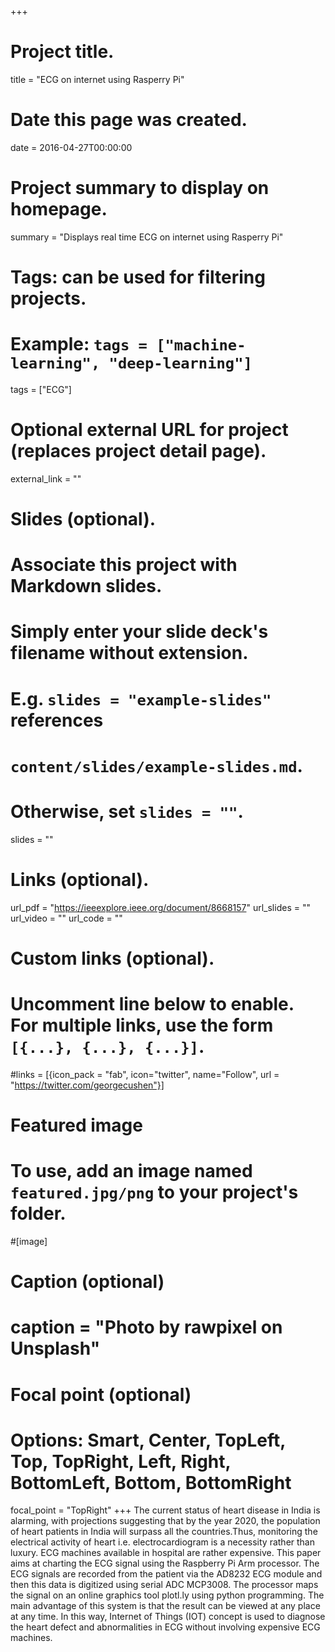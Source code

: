 +++
# Project title.
title = "ECG on internet using Rasperry Pi"

# Date this page was created.
date = 2016-04-27T00:00:00

# Project summary to display on homepage.
summary = "Displays real time ECG on internet using Rasperry Pi"

# Tags: can be used for filtering projects.
# Example: `tags = ["machine-learning", "deep-learning"]`
tags = ["ECG"]

# Optional external URL for project (replaces project detail page).
external_link = ""

# Slides (optional).
#   Associate this project with Markdown slides.
#   Simply enter your slide deck's filename without extension.
#   E.g. `slides = "example-slides"` references 
#   `content/slides/example-slides.md`.
#   Otherwise, set `slides = ""`.
slides = ""

# Links (optional).
url_pdf = "https://ieeexplore.ieee.org/document/8668157"
url_slides = ""
url_video = ""
url_code = ""

# Custom links (optional).
#   Uncomment line below to enable. For multiple links, use the form `[{...}, {...}, {...}]`.
#links = [{icon_pack = "fab", icon="twitter", name="Follow", url = "https://twitter.com/georgecushen"}]

# Featured image
# To use, add an image named `featured.jpg/png` to your project's folder. 
#[image]
  # Caption (optional)
#  caption = "Photo by rawpixel on Unsplash"
  
  # Focal point (optional)
  # Options: Smart, Center, TopLeft, Top, TopRight, Left, Right, BottomLeft, Bottom, BottomRight
  focal_point = "TopRight"
+++
The current status of heart disease in India is alarming, with projections suggesting that by the year 2020, the population of heart patients in India will surpass all the countries.Thus, monitoring the electrical activity of heart i.e. electrocardiogram is a necessity rather than luxury. ECG machines available in hospital are rather expensive. This paper aims at charting the ECG signal using the Raspberry Pi Arm processor. The ECG signals are recorded from the patient via the AD8232 ECG module and then this data is digitized using serial ADC MCP3008. The processor maps the signal on an online graphics tool plotl.ly using python programming. The main advantage of this system is that the result can be viewed at any place at any time. In this way, Internet of Things (IOT) concept is used to diagnose the heart defect and abnormalities in ECG without involving expensive ECG machines.
